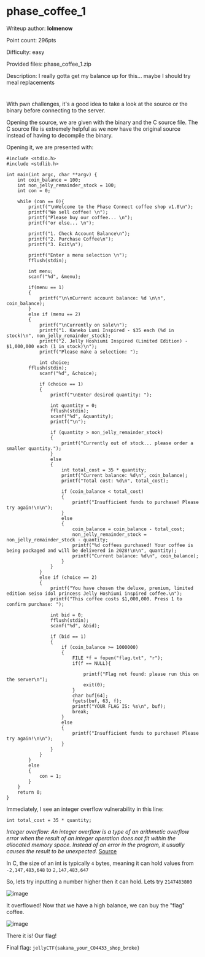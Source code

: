 # phase_coffee_1 
Writeup author: **lolmenow**

Point count: 296pts

Difficulty: easy

Provided files: phase_coffee_1.zip

Description: I really gotta get my balance up for this... maybe I should try meal replacements
# 

With pwn challenges, it's a good idea to take a look at the source or the binary before connecting to the server.

Opening the source, we are given with the binary and the C source file. The C source file is extremely helpful as we now have the original source instead of having to decompile the binary.

Opening it, we are presented with:

```
#include <stdio.h>
#include <stdlib.h>

int main(int argc, char **argv) {
    int coin_balance = 100;
    int non_jelly_remainder_stock = 100;
    int con = 0;

    while (con == 0){
        printf("\nWelcome to the Phase Connect coffee shop v1.0\n");
        printf("We sell coffee! \n");
        printf("Please buy our coffee... \n");
        printf("or else... \n");

        printf("1. Check Account Balance\n");
        printf("2. Purchase Coffee\n");
        printf("3. Exit\n");

        printf("Enter a menu selection \n");
        fflush(stdin);

        int menu;
        scanf("%d", &menu);

        if(menu == 1)
        {
            printf("\n\nCurrent account balance: %d \n\n", coin_balance);
        }
        else if (menu == 2)
        {
            printf("\nCurrently on sale\n");
            printf("1. Kaneko Lumi Inspired - $35 each (%d in stock)\n", non_jelly_remainder_stock);
            printf("2. Jelly Hoshiumi Inspired (Limited Edition) - $1,000,000 each (1 in stock)\n");
            printf("Please make a selection: ");
	
            int choice;
	    fflush(stdin);
            scanf("%d", &choice);

            if (choice == 1)
            {
                printf("\nEnter desired quantity: ");

                int quantity = 0;
                fflush(stdin);
                scanf("%d", &quantity);
                printf("\n");

                if (quantity > non_jelly_remainder_stock)
                {
                    printf("Currently out of stock... please order a smaller quantity.");
                }
                else
                {
                    int total_cost = 35 * quantity;
                    printf("Current balance: %d\n", coin_balance);
                    printf("Total cost: %d\n", total_cost);

                    if (coin_balance < total_cost)
                    {
                        printf("Insufficient funds to purchase! Please try again!\n\n");
                    }
                    else
                    {
                        coin_balance = coin_balance - total_cost;
                        non_jelly_remainder_stock = non_jelly_remainder_stock - quantity;
                        printf("%d coffees purchased! Your coffee is being packaged and will be delivered in 2028!\n\n", quantity);
                        printf("Current balance: %d\n", coin_balance);
                    }
                }
            }
            else if (choice == 2)
            {
                printf("You have chosen the deluxe, premium, limited edition seiso idol princess Jelly Hoshiumi inspired coffee.\n");
                printf("This coffee costs $1,000,000. Press 1 to confirm purchase: ");

                int bid = 0;
                fflush(stdin);
                scanf("%d", &bid);

                if (bid == 1)
                {
                    if (coin_balance >= 1000000)
                    {
                        FILE *f = fopen("flag.txt", "r");
                        if(f == NULL){

                            printf("Flag not found: please run this on the server\n");
                            exit(0);
                        }
                        char buf[64];
                        fgets(buf, 63, f);
                        printf("YOUR FLAG IS: %s\n", buf);
                        break;
                    }
                    else
                    {
                        printf("Insufficient funds to purchase! Please try again!\n\n");
                    }
                }
            }
        }
        else
        {
            con = 1;
        }
    }
    return 0;
}
```

Immediately, I see an integer overflow vulnerability in this line:

`int total_cost = 35 * quantity;`

*Integer overflow: An integer overflow is a type of an arithmetic overflow error when the result of an integer operation does not fit within the allocated memory space. Instead of an error in the program, it usually causes the result to be unexpected.* [Source](https://www.acunetix.com/blog/web-security-zone/what-is-integer-overflow/)

In C, the size of an int is typically `4` bytes, meaning it can hold values from `-2,147,483,648` to `2,147,483,647`

So, lets try inputting a number higher then it can hold. Lets try `2147483800`

![image](https://github.com/sa1181405/pbchocolate-private-writeups/assets/170969470/01030a20-744f-483e-aa22-cd92d41fd7d3)

It overflowed! Now that we have a high balance, we can buy the "flag" coffee.

![image](https://github.com/sa1181405/pbchocolate-private-writeups/assets/170969470/155d2497-5ac3-4e74-a914-ae31ad8c7818)

There it is! Our flag!

Final flag: `jellyCTF{sakana_your_C04433_shop_broke}`



